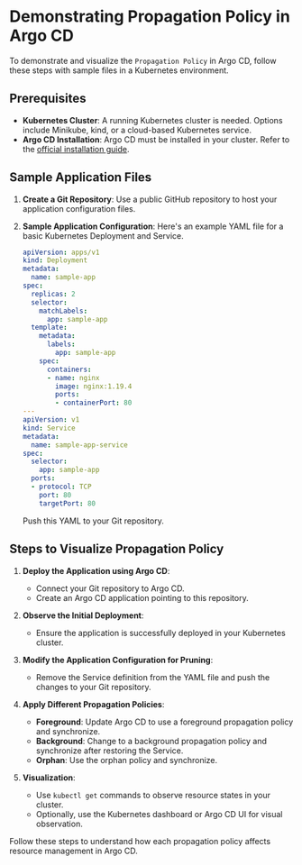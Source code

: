 
# Demonstrating Propagation Policy in Argo CD

To demonstrate and visualize the `Propagation Policy` in Argo CD, follow these steps with sample files in a Kubernetes environment.

## Prerequisites

- **Kubernetes Cluster**: A running Kubernetes cluster is needed. Options include Minikube, kind, or a cloud-based Kubernetes service.
- **Argo CD Installation**: Argo CD must be installed in your cluster. Refer to the [official installation guide](https://argo-cd.readthedocs.io/en/stable/getting_started/).

## Sample Application Files

1. **Create a Git Repository**: Use a public GitHub repository to host your application configuration files.

2. **Sample Application Configuration**: Here's an example YAML file for a basic Kubernetes Deployment and Service.

   ```yaml
   apiVersion: apps/v1
   kind: Deployment
   metadata:
     name: sample-app
   spec:
     replicas: 2
     selector:
       matchLabels:
         app: sample-app
     template:
       metadata:
         labels:
           app: sample-app
       spec:
         containers:
         - name: nginx
           image: nginx:1.19.4
           ports:
           - containerPort: 80
   ---
   apiVersion: v1
   kind: Service
   metadata:
     name: sample-app-service
   spec:
     selector:
       app: sample-app
     ports:
     - protocol: TCP
       port: 80
       targetPort: 80
   ```

   Push this YAML to your Git repository.

## Steps to Visualize Propagation Policy

1. **Deploy the Application using Argo CD**:
   - Connect your Git repository to Argo CD.
   - Create an Argo CD application pointing to this repository.

2. **Observe the Initial Deployment**:
   - Ensure the application is successfully deployed in your Kubernetes cluster.

3. **Modify the Application Configuration for Pruning**:
   - Remove the Service definition from the YAML file and push the changes to your Git repository.

4. **Apply Different Propagation Policies**:
   - **Foreground**: Update Argo CD to use a foreground propagation policy and synchronize.
   - **Background**: Change to a background propagation policy and synchronize after restoring the Service.
   - **Orphan**: Use the orphan policy and synchronize.

5. **Visualization**:
   - Use `kubectl get` commands to observe resource states in your cluster.
   - Optionally, use the Kubernetes dashboard or Argo CD UI for visual observation.

Follow these steps to understand how each propagation policy affects resource management in Argo CD.
